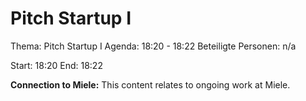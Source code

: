 # Pitch Startup I
Thema: Pitch Startup I
Agenda: 18:20 - 18:22
Beteiligte Personen: n/a

Start: 18:20
End: 18:22

**Connection to Miele:** This content relates to ongoing work at Miele.
